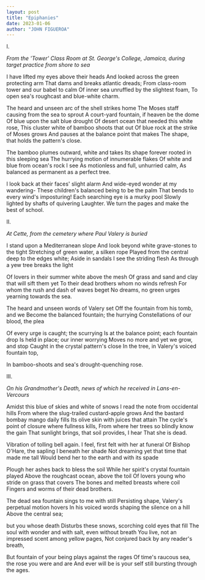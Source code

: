 ```yaml
---
layout: post
title: "Epiphanies"
date: 2023-01-06
author: "JOHN FIGUEROA"
---
```


I.

<em>From the 'Tower' Class Room at St. George's College,
Jamaica, during target practice from shore to sea</em>

I have lifted my eyes above their heads
And looked across the green protecting arm
That dams and breaks atlantic dreads;
From class-room tower and our babel to calm
Of inner sea unruffled by the slightest foam,
To open sea's roughcast and blue-white charm.

The heard and unseen arc of the shell strikes home
The Moses staff causing from the sea to sprout
A court-yard fountain, if heaven be the dome
Of blue upon the salt blue drought
Of desert ocean that needed this white rose,
This cluster white of bamboo shoots that out
Of blue rock at the strike of Moses grows
And pauses at the balance point that makes
The shape, that holds the pattern's close.

The bamboo plumes outward, white and takes
Its shape forever rooted in this sleeping sea
The hurrying motion of innumerable flakes
Of white and blue from ocean's rock I see
As motionless and full, unhurried calm,
As balanced as permanent as a perfect tree.

I look back at their faces' slight alarm
And wide-eyed wonder at my wandering-
These children's balanced being to be the palm
That bends to every wind's imposturing!
Each searching eye is a murky pool
Slowly lighted by shafts of quivering
Laughter. We turn the pages and make the best of school.

II.

<em>At Cette, from the cemetery where Paul Valery is buried</em>

I stand upon a Mediterranean slope
And look beyond white grave-stones to the tight
Stretching of green water, a silken rope
Played from the central deep to the edges white;
Aside in sandals I see the striding flesh
As through a yew tree breaks the light

Of lovers in their summer white above the mesh
Of grass and sand and clay that will sift them yet
To their dead brothers whom no winds refresh
For whom the rush and dash of waves beget
No dreams, no green urges yearning towards the sea.

The heard and unseen words of Valery set
Off the fountain from his tomb, and we
Become the balanced fountain; the hurrying
Constellations of our blood, the plea

Of every urge is caught; the scurrying
Is at the balance point; each fountain drop
Is held in place; our inner worrying
Moves no more and yet we grow, and stop
Caught in the crystal pattern's close
In the tree, in Valery's voiced fountain top,

In bamboo-shoots and sea's drought-quenching rose.

III.

<em>On his Grandmother's Death, news of which he received in Lans-en-Vercours</em>

Amidst this blue of skies and white of snows
I read the note from occidental hills
From where the slug-trailed custard-apple grows
And the bastard bombay mango daily fills
Its olive skin with juices that attain
The cycle's point of closure where fullness kills,
From where her trees so blindly know the gain
That sunlight brings, that soil provides, I hear
That she is dead.

Vibration of tolling bell again.
I feel, first felt with her at funeral
Of Bishop O'Hare, the sapling I beneath her shade
Not dreaming yet that time that made me tall
Would bend her to the earth and with its spade

Plough her ashes back to bless the soil
While her spirit's crystal fountain played
Above the roughcast ocean, above the toil
Of lovers young who stride on grass that covers
The bones and melted breasts where coil
Fingers and worms of their dead brothers.

The dead sea fountain sings to me with still
Persisting shape, Valery's perpetual motion hovers
In his voiced words shaping the silence on a hill
Above the central sea;

but you whose death
Disturbs these snows, scorching cold eyes that fill
The soul with wonder and with salt, even without breath
You live, not an impressed scent among yellow pages,
Not conjured back by any reader's breath,

But fountain of your being plays against the rages
Of time's raucous sea, the rose you were and are
And ever will be is your self still bursting through the
ages.
